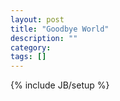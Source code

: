 ```yaml
---
layout: post
title: "Goodbye World"
description: ""
category: 
tags: []
---
```

{% include JB/setup %}
